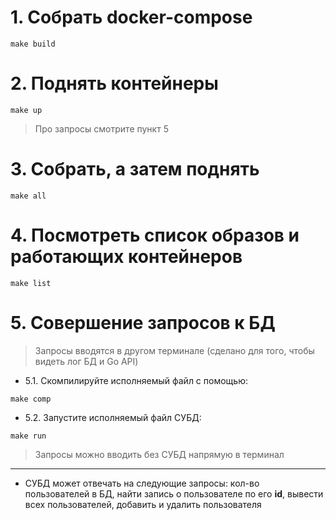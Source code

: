 # 1. Собрать docker-compose

```
make build
```

# 2. Поднять контейнеры

```
make up
```

> Про запросы смотрите пункт 5

# 3. Собрать, а затем поднять

```
make all
```

# 4. Посмотреть список образов и работающих контейнеров

```
make list
```

# 5. Совершение запросов к БД

> Запросы вводятся в другом терминале (сделано для того, чтобы видеть лог БД и Go API)

* 5.1. Скомпилируйте исполняемый файл с помощью:

```
make comp
```

* 5.2. Запустите исполняемый файл СУБД:

```
make run
```

> Запросы можно вводить без СУБД напрямую в терминал

____

* СУБД может отвечать на следующие запросы: кол-во пользователей в БД, найти запись о пользователе по его **id**, вывести всех пользователей, добавить и удалить пользователя